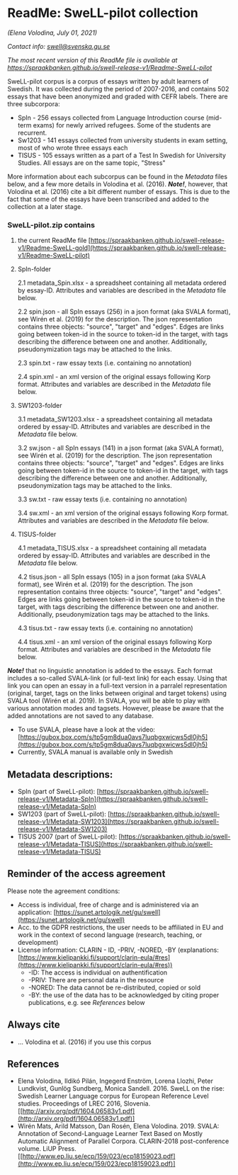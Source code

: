 # ReadMe: SweLL-pilot collection

*(Elena Volodina, July 01, 2021)*

*Contact info: swell@svenska.gu.se*

*The most recent version of this ReadMe file is available at https://spraakbanken.github.io/swell-release-v1/Readme-SweLL-pilot*

SweLL-pilot corpus is a corpus of essays written by adult learners of Swedish. It was collected during the period of 2007-2016, and contains 502 essays that have been anonymized and graded with CEFR labels. There are three subcorpora:
* SpIn - 256 essays collected from Language Introduction course (mid-term exams) for newly arrived refugees. Some of the students are recurrent. 
* Sw1203 - 141 essays collected from university students in exam setting, most of who wrote three essays each
* TISUS - 105 essays written as a part of a Test In Swedish for University Studies. All essays are on the same topic, "Stress"

More information about each subcorpus can be found in the *Metadata* files below, and a few more details in Volodina et al. (2016). ***Note!***, however, that Volodina et al. (2016) cite a bit different number of essays. This is due to the fact that some of the essays have been transcribed and added to the collection at a later stage. 


### SweLL-pilot.zip contains

1. the current ReadMe file [https://spraakbanken.github.io/swell-release-v1/Readme-SweLL-gold](https://spraakbanken.github.io/swell-release-v1/Readme-SweLL-pilot)

2. SpIn-folder

   2.1 metadata_Spin.xlsx - a spreadsheet containing all metadata ordered by essay-ID. Attributes and variables are described in the *Metadata* file below.

   2.2 spin.json - all SpIn essays (256) in a json format (aka SVALA format), see Wirén et al. (2019) for the description. The json representation contains three objects: "source", "target" and "edges". Edges are links going between token-id in the source to token-id in the target, with tags describing the difference between one and another. Additionally, pseudonymization tags may be attached to the links.
   
   2.3 spin.txt - raw essay texts (i.e. containing no annotation)
   
   2.4 spin.xml - an xml version of the original essays following Korp format. Attributes and variables are described in the *Metadata* file below.

3. SW1203-folder

   3.1 metadata_SW1203.xlsx - a spreadsheet containing all metadata ordered by essay-ID. Attributes and variables are described in the *Metadata* file below.
   
   3.2 sw.json - all SpIn essays (141) in a json format (aka SVALA format), see Wirén et al. (2019) for the description. The json representation contains three objects: "source", "target" and "edges". Edges are links going between token-id in the source to token-id in the target, with tags describing the difference between one and another. Additionally, pseudonymization tags may be attached to the links.
   
   3.3 sw.txt - raw essay texts (i.e. containing no annotation)
   
   3.4 sw.xml - an xml version of the original essays following Korp format. Attributes and variables are described in the *Metadata* file below.

4. TISUS-folder

   4.1 metadata_TISUS.xlsx - a spreadsheet containing all metadata ordered by essay-ID. Attributes and variables are described in the *Metadata* file below.
   
   4.2 tisus.json - all SpIn essays (105) in a json format (aka SVALA format), see Wirén et al. (2019) for the description. The json representation contains three objects: "source", "target" and "edges". Edges are links going between token-id in the source to token-id in the target, with tags describing the difference between one and another. Additionally, pseudonymization tags may be attached to the links.
   
   4.3 tisus.txt - raw essay texts (i.e. containing no annotation)
   
   4.4 tisus.xml - an xml version of the original essays following Korp format. Attributes and variables are described in the *Metadata* file below.

***Note!*** that no linguistic annotation is added to the essays. 
Each format includes a so-called SVALA-link (or full-text link) for each essay. Using that link you can open an essay in a full-text version in a parralel representation (original, target, tags on the links between original and target tokens) using SVALA tool  (Wirén et al. 2019). In SVALA, you will be able to play with various annotation modes and tagsets. However, please be aware that the added annotations are not saved to any database.

* To use SVALA, please have a look at the video: [https://gubox.box.com/s/tp5gm8dua0avs7luqbgxwicws5dl0jh5](https://gubox.box.com/s/tp5gm8dua0avs7luqbgxwicws5dl0jh5)
* Currently, SVALA manual is available only in Swedish

## Metadata descriptions:
* SpIn (part of SweLL-pilot): [https://spraakbanken.github.io/swell-release-v1/Metadata-SpIn](https://spraakbanken.github.io/swell-release-v1/Metadata-SpIn)
* SW1203 (part of SweLL-pilot): [https://spraakbanken.github.io/swell-release-v1/Metadata-SW1203](https://spraakbanken.github.io/swell-release-v1/Metadata-SW1203)
* TISUS 2007 (part of SweLL-pilot): [https://spraakbanken.github.io/swell-release-v1/Metadata-TISUS](https://spraakbanken.github.io/swell-release-v1/Metadata-TISUS)

## Reminder of the access agreement
Please note the agreement conditions: 
* Access is individual, free of charge and is administered via an application: [https://sunet.artologik.net/gu/swell](https://sunet.artologik.net/gu/swell)
* Acc. to the GDPR restrictions, the user needs to be affiliated in EU and work in the context of second language (research, teaching, or development)
* License information: CLARIN - ID, -PRIV, -NORED, -BY (explanations: [https://www.kielipankki.fi/support/clarin-eula/#res](https://www.kielipankki.fi/support/clarin-eula/#res))
   * -ID: The access is individual on authentification
   * -PRIV: There are personal data in the resource
   * -NORED: The data cannot be re-distributed, copied or sold
   * -BY: the use of the data has to be acknowledged by citing proper publications, e.g. see *References* below
   
## Always cite 
* ... Volodina et al. (2016) if you use this corpus

## References
* Elena Volodina, Ildikó Pilán, Ingegerd Enström, Lorena Llozhi, Peter Lundkvist, Gunlög Sundberg, Monica Sandell. 2016. SweLL on the rise: Swedish Learner Language corpus for European Reference Level studies. Proceedings of LREC 2016, Slovenia. [[http://arxiv.org/pdf/1604.06583v1.pdf](http://arxiv.org/pdf/1604.06583v1.pdf)]
* Wirén Mats, Arild Matsson, Dan Rosén, Elena Volodina. 2019. SVALA: Annotation of Second-Language Learner Text Based on Mostly Automatic Alignment of Parallel Corpora. CLARIN-2018 post-conference volume. LiUP Press. [[http://www.ep.liu.se/ecp/159/023/ecp18159023.pdf](http://www.ep.liu.se/ecp/159/023/ecp18159023.pdf)]


